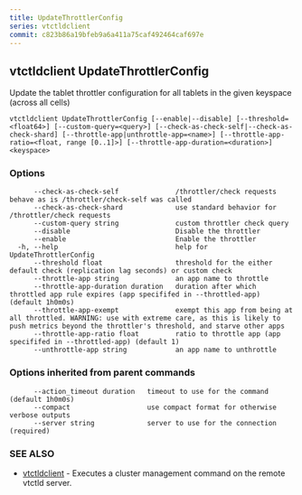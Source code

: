 ```yaml
---
title: UpdateThrottlerConfig
series: vtctldclient
commit: c823b86a19bfeb9a6a411a75caf492464caf697e
---
```

## vtctldclient UpdateThrottlerConfig

Update the tablet throttler configuration for all tablets in the given keyspace (across all cells)

```
vtctldclient UpdateThrottlerConfig [--enable|--disable] [--threshold=<float64>] [--custom-query=<query>] [--check-as-check-self|--check-as-check-shard] [--throttle-app|unthrottle-app=<name>] [--throttle-app-ratio=<float, range [0..1]>] [--throttle-app-duration=<duration>] <keyspace>
```

### Options

```
      --check-as-check-self              /throttler/check requests behave as is /throttler/check-self was called
      --check-as-check-shard             use standard behavior for /throttler/check requests
      --custom-query string              custom throttler check query
      --disable                          Disable the throttler
      --enable                           Enable the throttler
  -h, --help                             help for UpdateThrottlerConfig
      --threshold float                  threshold for the either default check (replication lag seconds) or custom check
      --throttle-app string              an app name to throttle
      --throttle-app-duration duration   duration after which throttled app rule expires (app specififed in --throttled-app) (default 1h0m0s)
      --throttle-app-exempt              exempt this app from being at all throttled. WARNING: use with extreme care, as this is likely to push metrics beyond the throttler's threshold, and starve other apps
      --throttle-app-ratio float         ratio to throttle app (app specififed in --throttled-app) (default 1)
      --unthrottle-app string            an app name to unthrottle
```

### Options inherited from parent commands

```
      --action_timeout duration   timeout to use for the command (default 1h0m0s)
      --compact                   use compact format for otherwise verbose outputs
      --server string             server to use for the connection (required)
```

### SEE ALSO

* [vtctldclient](../)	 - Executes a cluster management command on the remote vtctld server.

